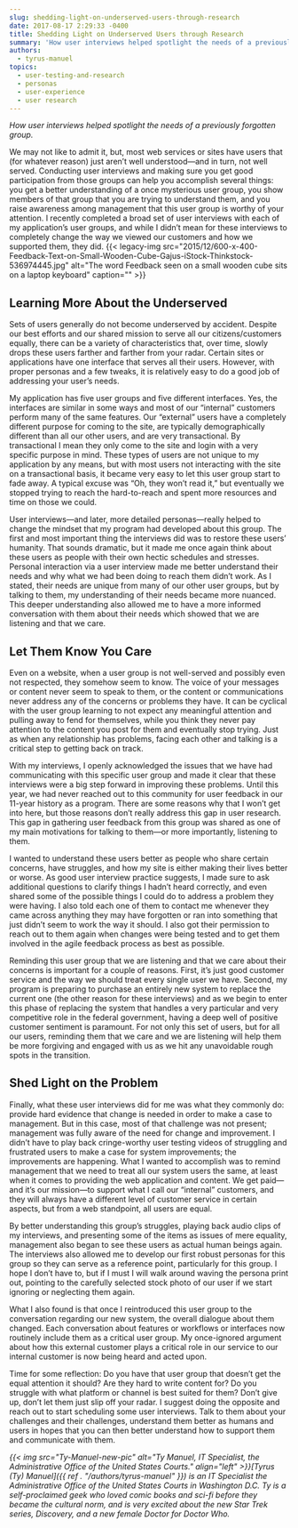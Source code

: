 ```yaml
---
slug: shedding-light-on-underserved-users-through-research
date: 2017-08-17 2:29:33 -0400
title: Shedding Light on Underserved Users through Research
summary: 'How user interviews helped spotlight the needs of a previously forgotten group.  We may not like to admit it, but, most web services or sites have users that (for whatever reason) just aren’t well understood&mdash;and in turn, not well served. Conducting user interviews and making sure you get good participation from those groups can help'
authors:
  - tyrus-manuel
topics:
  - user-testing-and-research
  - personas
  - user-experience
  - user research
---
```


_How user interviews helped spotlight the needs of a previously forgotten group._

We may not like to admit it, but, most web services or sites have users that (for whatever reason) just aren’t well understood—and in turn, not well served. Conducting user interviews and making sure you get good participation from those groups can help you accomplish several things: you get a better understanding of a once mysterious user group, you show members of that group that you are trying to understand them, and you raise awareness among management that this user group is worthy of your attention. I recently completed a broad set of user interviews with each of my application’s user groups, and while I didn’t mean for these interviews to completely change the way we viewed our customers and how we supported them, they did. {{< legacy-img src="2015/12/600-x-400-Feedback-Text-on-Small-Wooden-Cube-Gajus-iStock-Thinkstock-536974445.jpg" alt="The word Feedback seen on a small wooden cube sits on a laptop keyboard" caption="" >}}

## Learning More About the Underserved

Sets of users generally do not become underserved by accident. Despite our best efforts and our shared mission to serve all our citizens/customers equally, there can be a variety of characteristics that, over time, slowly drops these users farther and farther from your radar. Certain sites or applications have one interface that serves all their users. However, with proper personas and a few tweaks, it is relatively easy to do a good job of addressing your user’s needs.

My application has five user groups and five different interfaces. Yes, the interfaces are similar in some ways and most of our “internal” customers perform many of the same features. Our “external” users have a completely different purpose for coming to the site, are typically demographically different than all our other users, and are very transactional. By transactional I mean they only come to the site and login with a very specific purpose in mind. These types of users are not unique to my application by any means, but with most users not interacting with the site on a transactional basis, it became very easy to let this user group start to fade away. A typical excuse was “Oh, they won’t read it,” but eventually we stopped trying to reach the hard-to-reach and spent more resources and time on those we could.

User interviews—and later, more detailed personas—really helped to change the mindset that my program had developed about this group. The first and most important thing the interviews did was to restore these users’ humanity. That sounds dramatic, but it made me once again think about these users as people with their own hectic schedules and stresses. Personal interaction via a user interview made me better understand their needs and why what we had been doing to reach them didn’t work. As I stated, their needs are unique from many of our other user groups, but by talking to them, my understanding of their needs became more nuanced. This deeper understanding also allowed me to have a more informed conversation with them about their needs which showed that we are listening and that we care.

## Let Them Know You Care

Even on a website, when a user group is not well-served and possibly even not respected, they somehow seem to know. The voice of your messages or content never seem to speak to them, or the content or communications never address any of the concerns or problems they have. It can be cyclical with the user group learning to not expect any meaningful attention and pulling away to fend for themselves, while you think they never pay attention to the content you post for them and eventually stop trying. Just as when any relationship has problems, facing each other and talking is a critical step to getting back on track.

With my interviews, I openly acknowledged the issues that we have had communicating with this specific user group and made it clear that these interviews were a big step forward in improving these problems. Until this year, we had never reached out to this community for user feedback in our 11-year history as a program. There are some reasons why that I won’t get into here, but those reasons don’t really address this gap in user research. This gap in gathering user feedback from this group was shared as one of my main motivations for talking to them—or more importantly, listening to them.

I wanted to understand these users better as people who share certain concerns, have struggles, and how my site is either making their lives better or worse. As good user interview practice suggests, I made sure to ask additional questions to clarify things I hadn’t heard correctly, and even shared some of the possible things I could do to address a problem they were having. I also told each one of them to contact me whenever they came across anything they may have forgotten or ran into something that just didn’t seem to work the way it should. I also got their permission to reach out to them again when changes were being tested and to get them involved in the agile feedback process as best as possible.

Reminding this user group that we are listening and that we care about their concerns is important for a couple of reasons. First, it’s just good customer service and the way we should treat every single user we have. Second, my program is preparing to purchase an entirely new system to replace the current one (the other reason for these interviews) and as we begin to enter this phase of replacing the system that handles a very particular and very competitive role in the federal government, having a deep well of positive customer sentiment is paramount. For not only this set of users, but for all our users, reminding them that we care and we are listening will help them be more forgiving and engaged with us as we hit any unavoidable rough spots in the transition.

## Shed Light on the Problem

Finally, what these user interviews did for me was what they commonly do: provide hard evidence that change is needed in order to make a case to management. But in this case, most of that challenge was not present; management was fully aware of the need for change and improvement. I didn’t have to play back cringe-worthy user testing videos of struggling and frustrated users to make a case for system improvements; the improvements are happening. What I wanted to accomplish was to remind management that we need to treat all our system users the same, at least when it comes to providing the web application and content. We get paid—and it’s our mission—to support what I call our “internal” customers, and they will always have a different level of customer service in certain aspects, but from a web standpoint, all users are equal.

By better understanding this group’s struggles, playing back audio clips of my interviews, and presenting some of the items as issues of mere equality, management also began to see these users as actual human beings again. The interviews also allowed me to develop our first robust personas for this group so they can serve as a reference point, particularly for this group. I hope I don’t have to, but if I must I will walk around waving the persona print out, pointing to the carefully selected stock photo of our user if we start ignoring or neglecting them again.

What I also found is that once I reintroduced this user group to the conversation regarding our new system, the overall dialogue about them changed. Each conversation about features or workflows or interfaces now routinely include them as a critical user group. My once-ignored argument about how this external customer plays a critical role in our service to our internal customer is now being heard and acted upon.

Time for some reflection: Do you have that user group that doesn’t get the equal attention it should? Are they hard to write content for? Do you struggle with what platform or channel is best suited for them? Don’t give up, don’t let them just slip off your radar. I suggest doing the opposite and reach out to start scheduling some user interviews. Talk to them about your challenges and their challenges, understand them better as humans and users in hopes that you can then better understand how to support them and communicate with them.

_{{< img src="Ty-Manuel-new-pic" alt="Ty Manuel, IT Specialist, the Administrative Office of the United States Courts." align="left" >}}[Tyrus (Ty) Manuel]({{ ref . "/authors/tyrus-manuel" }}) is an IT Specialist  the Administrative Office of the United States Courts in Washington D.C. Ty is a self-proclaimed geek who loved comic books and sci-fi before they became the cultural norm, and is very excited about the new Star Trek series, Discovery, and a new female Doctor for Doctor Who._
